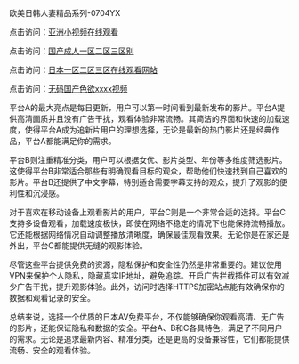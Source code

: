 欧美日韩人妻精品系列-0704YX


点击访问：<a href="https://vassv.pages.dev/">亚洲小视频在线观看</a>

点击访问：<a href="https://gsd-agv.pages.dev/">国产成人一区二区三区别</a>

点击访问：<a href="https://gda-c7m.pages.dev/">日本一区二区三区在线观看网站</a>

点击访问：<a href="https://tfda.pages.dev/">无码国产色欲xxxx视频</a>


平台A的最大亮点是每日更新，用户可以第一时间看到最新发布的影片。平台A提供高清画质并且没有广告干扰，观看体验非常流畅。其简洁的界面和快速的加载速度，使得平台A成为追新片用户的理想选择，无论是最新的热门影片还是经典作品，平台A都能满足你的需求。

平台B则注重精准分类，用户可以根据女优、影片类型、年份等多维度筛选影片。这使得平台B非常适合那些有明确观看目标的观众，帮助他们快速找到自己喜欢的影片。平台B还提供了中文字幕，特别适合需要字幕支持的观众，提升了观影的便利性和沉浸感。

对于喜欢在移动设备上观看影片的用户，平台C则是一个非常合适的选择。平台C支持多设备观看，加载速度极快，即使在网络不稳定的情况下也能保持流畅播放。它还能根据网络情况自动调整播放清晰度，确保最佳观看效果。无论你是在家还是外出，平台C都能提供无缝的观影体验。

尽管这些平台提供免费的资源，隐私保护和安全性仍然是非常重要的。建议使用VPN来保护个人隐私，隐藏真实IP地址，避免追踪。开启广告拦截插件可以有效减少广告干扰，提升观影体验。此外，访问时选择HTTPS加密站点能有效确保你的数据和观看记录的安全。

总结来说，选择一个优质的日本AV免费平台，不仅能够确保你观看高清、无广告的影片，还能保证隐私和数据的安全。平台A、B和C各具特色，满足了不同用户的需求。无论是追求最新内容、精准分类，还是更高的设备兼容性，它们都能提供流畅、安全的观看体验。

<span style="display:none;">[Canonical link](https://github.com/ba20250704/so21 ）</span>
